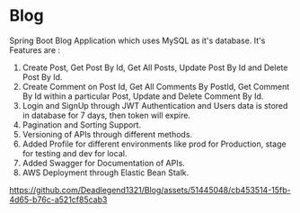 # Blog

Spring Boot Blog Application which uses MySQL as it's database. It's Features are :

1. Create Post, Get Post By Id, Get All Posts, Update Post By Id and Delete Post By Id.
2. Create Comment on Post Id, Get All Comments By PostId, Get Comment By Id within a particular Post, Update and Delete Comment By Id.
3. Login and SignUp through JWT Authentication and Users data is stored in database for 7 days, then token will expire.
4. Pagination and Sorting Support.
5. Versioning of APIs through different methods.
6. Added Profile for different environments like prod for Production, stage for testing and dev for local.
7. Added Swagger for Documentation of APIs.
8. AWS Deployment through Elastic Bean Stalk.


https://github.com/Deadlegend1321/Blog/assets/51445048/cb453514-15fb-4d65-b76c-a521cf85cab3
